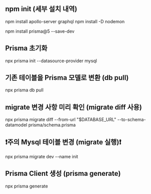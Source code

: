 ## npm init (세부 설치 내역)
npm install apollo-server graphql
npm install -D nodemon

npm install prisma@5 --save-dev

## Prisma 초기화
npx prisma init --datasource-provider mysql

## 기존 테이블을 Prisma 모델로 변환 (db pull)
npx prisma db pull

## migrate 변경 사항 미리 확인 (migrate diff 사용)
npx prisma migrate diff --from-url "$DATABASE_URL" --to-schema-datamodel prisma/schema.prisma

## ❗️주의 Mysql 테이블 변경 (migrate 실행)❗️
npx prisma migrate dev --name init

## Prisma Client 생성 (prisma generate)
npx prisma generate
